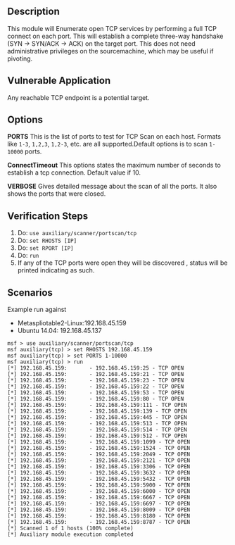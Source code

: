 ## Description
  
   This module will Enumerate open TCP services by performing a full TCP     connect on each port. This will establish a complete three-way handshake (SYN -> SYN/ACK -> ACK) on the target port. This does not need administrative privileges on the sourcemachine, which may be useful if pivoting.

## Vulnerable Application

  Any reachable TCP endpoint is a potential target.

## Options

  **PORTS**
  This is the list of ports to test for TCP Scan on each host.
  Formats like  `1-3`, `1,2,3`, `1,2-3`, etc. are all supported.Default
  options is to scan `1-10000` ports.
 
  **ConnectTimeout**
  This options states the maximum number of seconds to establish a tcp 
  connection. Default value if 10.
 
  **VERBOSE**
  Gives detailed message about the scan of all the ports. It also shows the
  ports that were closed.

## Verification Steps
  1. Do: ```use auxiliary/scanner/portscan/tcp```
  2. Do: ```set RHOSTS [IP]```
  3. Do: ```set RPORT [IP]```
  4. Do: ```run```
  5. If any of the TCP ports were open they will be discovered , status     will   be printed indicating as such.

## Scenarios
  Example run against
  * Metaspliotable2-Linux:192.168.45.159
  * Ubuntu 14.04: 192.168.45.137
  
```	
msf > use auxiliary/scanner/portscan/tcp
msf auxiliary(tcp) > set RHOSTS 192.168.45.159
msf auxiliary(tcp) > set PORTS 1-10000
msf auxiliary(tcp) > run
[*] 192.168.45.159:       - 192.168.45.159:25 - TCP OPEN
[*] 192.168.45.159:       - 192.168.45.159:21 - TCP OPEN
[*] 192.168.45.159:       - 192.168.45.159:23 - TCP OPEN
[*] 192.168.45.159:       - 192.168.45.159:22 - TCP OPEN
[*] 192.168.45.159:       - 192.168.45.159:53 - TCP OPEN
[*] 192.168.45.159:       - 192.168.45.159:80 - TCP OPEN
[*] 192.168.45.159:       - 192.168.45.159:111 - TCP OPEN
[*] 192.168.45.159:       - 192.168.45.159:139 - TCP OPEN
[*] 192.168.45.159:       - 192.168.45.159:445 - TCP OPEN
[*] 192.168.45.159:       - 192.168.45.159:513 - TCP OPEN
[*] 192.168.45.159:       - 192.168.45.159:514 - TCP OPEN
[*] 192.168.45.159:       - 192.168.45.159:512 - TCP OPEN
[*] 192.168.45.159:       - 192.168.45.159:1099 - TCP OPEN
[*] 192.168.45.159:       - 192.168.45.159:1524 - TCP OPEN
[*] 192.168.45.159:       - 192.168.45.159:2049 - TCP OPEN
[*] 192.168.45.159:       - 192.168.45.159:2121 - TCP OPEN
[*] 192.168.45.159:       - 192.168.45.159:3306 - TCP OPEN
[*] 192.168.45.159:       - 192.168.45.159:3632 - TCP OPEN
[*] 192.168.45.159:       - 192.168.45.159:5432 - TCP OPEN
[*] 192.168.45.159:       - 192.168.45.159:5900 - TCP OPEN
[*] 192.168.45.159:       - 192.168.45.159:6000 - TCP OPEN
[*] 192.168.45.159:       - 192.168.45.159:6667 - TCP OPEN
[*] 192.168.45.159:       - 192.168.45.159:6697 - TCP OPEN
[*] 192.168.45.159:       - 192.168.45.159:8009 - TCP OPEN
[*] 192.168.45.159:       - 192.168.45.159:8180 - TCP OPEN
[*] 192.168.45.159:       - 192.168.45.159:8787 - TCP OPEN
[*] Scanned 1 of 1 hosts (100% complete)
[*] Auxiliary module execution completed
```
